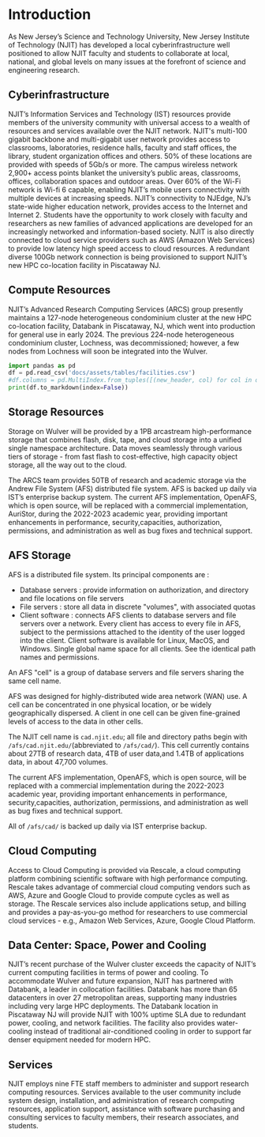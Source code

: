 # Introduction
As New Jersey’s Science and Technology University, New Jersey Institute of Technology (NJIT) has developed a local cyberinfrastructure well positioned to allow NJIT faculty and students to collaborate at local, national, and global levels on many issues at the forefront of science and engineering research.

## Cyberinfrastructure
NJIT’s Information Services and Technology (IST) resources provide members of the university community with universal access to a wealth of resources and services available over the NJIT network. NJIT's multi-100 gigabit backbone and multi-gigabit user network provides access to classrooms, laboratories, residence halls, faculty and staff offices, the library, student organization offices and others. 50% of these locations are provided with speeds of 5Gb/s or more. The campus wireless network 2,900+ access points blanket the university’s public areas, classrooms, offices, collaboration spaces and outdoor areas. Over 60% of the Wi-Fi network is Wi-fi 6 capable, enabling NJIT’s mobile users connectivity with multiple devices at increasing speeds. NJIT’s connectivity to NJEdge, NJ’s state-wide higher education network, provides access to the Internet and Internet 2. Students have the opportunity to work closely with faculty and researchers as new families of advanced applications are developed for an increasingly networked and information-based society. NJIT is also directly connected to cloud service providers such as AWS (Amazon Web Services) to provide low latency high speed access to cloud resources. A redundant diverse 100Gb network connection is being provisioned to support NJIT’s new HPC co-location facility in Piscataway NJ.

## Compute Resources
NJIT’s Advanced Research Computing Services (ARCS) group presently maintains a 127-node heterogeneous condominium cluster at the new HPC co-location facility, Databank in Piscataway, NJ, which went into production for general use in early 2024. The previous 224-node heterogeneous condominium cluster, Lochness, was decommissioned; however, a few nodes from Lochness will soon be integrated into the Wulver.

```python exec="on"
import pandas as pd
df = pd.read_csv('docs/assets/tables/facilities.csv')
#df.columns = pd.MultiIndex.from_tuples([(new_header, col) for col in df.columns])
print(df.to_markdown(index=False))
```

## Storage Resources
Storage on Wulver will be provided by a 1PB arcastream high-performance storage that combines flash, disk, tape, and cloud storage into a unified single namespace architecture. Data moves seamlessly through various tiers of storage - from fast flash to cost-effective, high capacity object storage, all the way out to the cloud.

The ARCS team provides 50TB of research and academic storage via the Andrew File System (AFS) distributed file system. AFS is backed up daily via IST’s enterprise backup system. The current AFS implementation, OpenAFS, which is open source, will be replaced with a commercial implementation, AuriStor, during the 2022-2023 academic year, providing important enhancements in performance, security,capacities, authorization, permissions, and administration as well as bug fixes and technical support.

## AFS Storage
AFS is a distributed file system. Its principal components are :

* Database servers : provide information on authorization, and directory and file locations on file servers 
* File servers : store all data in discrete "volumes", with associated quotas 
* Client software : connects AFS clients to database servers and file servers over a network. Every client has access to every file in AFS, subject to the permissions attached to the identity of the user logged into the client. Client software is available for Linux, MacOS, and Windows. Single global name space for all clients. See the identical path names and permissions.

An AFS "cell" is a group of database servers and file servers sharing the same cell name.

AFS was designed for highly-distributed wide area network (WAN) use. A cell can be concentrated in one physical location, or be widely geographically dispersed. A client in one cell can be given fine-grained levels of access to the data in other cells.

The NJIT cell name is `cad.njit.edu`; all file and directory paths begin with `/afs/cad.njit.edu/`(abbreviated to `/afs/cad/`). This cell currently contains about 27TB of research data, 4TB of user data,and 1.4TB of applications data, in about 47,700 volumes.

The current AFS implementation, OpenAFS, which is open source, will be replaced with a commercial implementation during the 2022-2023 academic year, providing important enhancements in performance, security,capacities, authorization, permissions, and administration as well as bug fixes and technical support.

All of `/afs/cad/` is backed up daily via IST enterprise backup.

## Cloud Computing
Access to Cloud Computing is provided via Rescale, a cloud computing platform combining scientific software with high performance computing. Rescale takes advantage of commercial cloud computing vendors such as AWS, Azure and Google Cloud to provide compute cycles as well as storage. The Rescale services also include applications setup, and billing and provides a pay-as-you-go method for researchers to use commercial cloud services - e.g., Amazon Web Services, Azure, Google Cloud Platform.

## Data Center: Space, Power and Cooling
NJIT’s recent purchase of the Wulver cluster exceeds the capacity of NJIT’s current computing facilities in terms of power and cooling. To accommodate Wulver and future expansion, NJIT has partnered with Databank, a leader in collocation facilities. Databank has more than 65 datacenters in over 27 metropolitan areas, supporting many industries including very large HPC deployments. The Databank location in Piscataway NJ will provide NJIT with 100% uptime SLA due to redundant power, cooling, and network facilities. The facility also provides water-cooling instead of traditional air-conditioned cooling in order to support far denser equipment needed for modern HPC. 


## Services
NJIT employs nine FTE staff members to administer and support research computing resources. Services available to the user community include system design, installation, and administration of research computing resources, application support, assistance with software purchasing and consulting services to faculty members, their research associates, and students.
